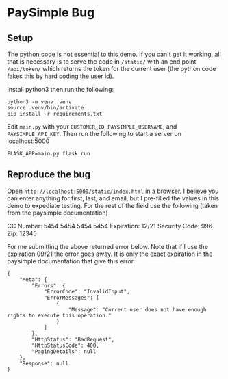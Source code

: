 # PaySimple Bug

## Setup

The python code is not essential to this demo. If you can't get it working, all that is necessary is to serve the code in `/static/` with an end point `/api/token/` which returns the token for the current user (the python code fakes this by hard coding the user id).

Install python3 then run the following:

```
python3 -m venv .venv
source .venv/bin/activate
pip install -r requirements.txt
```

Edit `main.py` with your `CUSTOMER_ID`, `PAYSIMPLE_USERNAME`, and `PAYSIMPLE_API_KEY`. Then run the following to start a server on localhost:5000

```
FLASK_APP=main.py flask run
```

## Reproduce the bug

Open `http://localhost:5000/static/index.html` in a browser. I believe you can enter anything for first, last, and email, but I pre-filled the values in this demo to expediate testing. For the rest of the field use the following (taken from the paysimple documentation)

CC Number: 5454 5454 5454 5454
Expiration: 12/21
Security Code: 996
Zip: 12345

For me submitting the above returned error below. Note that if I use the expiration 09/21 the error goes away. It is only the exact expiration in the paysimple documentation that give this error.

```
{
    "Meta": {
        "Errors": {
            "ErrorCode": "InvalidInput",
            "ErrorMessages": [
                {
                    "Message": "Current user does not have enough rights to execute this operation."
                }
            ]
        },
        "HttpStatus": "BadRequest",
        "HttpStatusCode": 400,
        "PagingDetails": null
    },
    "Response": null
}
```